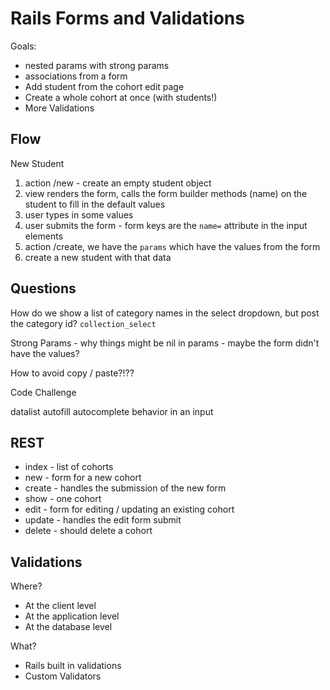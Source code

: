 # Rails Forms and Validations

Goals:
  - nested params with strong params
  - associations from a form
  - Add student from the cohort edit page
  - Create a whole cohort at once (with students!)
  - More Validations

## Flow

New Student

1. action /new - create an empty student object
2. view renders the form, calls the form builder methods (name) on the student to fill in the default values
3. user types in some values
4. user submits the form - form keys are the `name=` attribute in the input elements
5. action /create, we have the `params` which have the values from the form
6. create a new student with that data

## Questions

How do we show a list of category names in the select dropdown, but post the category id?
`collection_select`

Strong Params - why things might be nil in params - maybe the form didn't have the values?

How to avoid copy / paste?!??

Code Challenge

datalist autofill autocomplete behavior in an input

## REST

* index - list of cohorts
* new - form for a new cohort
* create - handles the submission of the new form
* show - one cohort
* edit - form for editing / updating an existing cohort
* update - handles the edit form submit
* delete - should delete a cohort

## Validations

Where?
* At the client level
* At the application level
* At the database level

What?
* Rails built in validations
* Custom Validators
